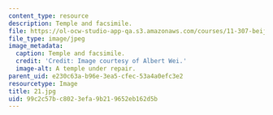 ```yaml
---
content_type: resource
description: Temple and facsimile.
file: https://ol-ocw-studio-app-qa.s3.amazonaws.com/courses/11-307-beijing-urban-design-studio-summer-2006/99c2c57bc8023efa9b219652eb162d5b_21.jpg
file_type: image/jpeg
image_metadata:
  caption: Temple and facsimile.
  credit: 'Credit: Image courtesy of Albert Wei.'
  image-alt: A temple under repair.
parent_uid: e230c63a-b96e-3ea5-cfec-53a4a0efc3e2
resourcetype: Image
title: 21.jpg
uid: 99c2c57b-c802-3efa-9b21-9652eb162d5b
---
```

